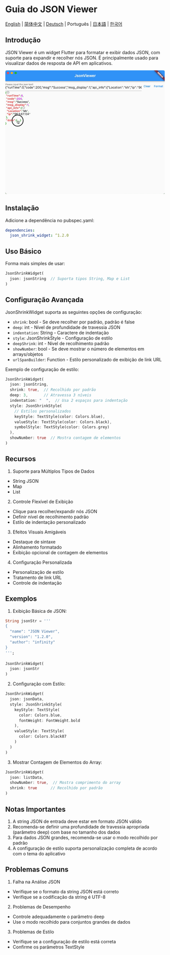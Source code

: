 # Guia do JSON Viewer

[English](guide_en.md) | [简体中文](guide_cn.md) | [Deutsch](guide_de.md) | Português | [日本語](guide_jp.md) | [한국어](guide_kr.md)

## Introdução

JSON Viewer é um widget Flutter para formatar e exibir dados JSON, com suporte para expandir e recolher nós JSON. É principalmente usado para visualizar dados de resposta de API em aplicativos.

![Demo](pics/show.gif)

## Instalação

Adicione a dependência no pubspec.yaml:

```yaml
dependencies:
  json_shrink_widget: ^1.2.0
```

## Uso Básico

Forma mais simples de usar:

```dart
JsonShrinkWidget(
  json: jsonString  // Suporta tipos String, Map e List
)
```

## Configuração Avançada

JsonShrinkWidget suporta as seguintes opções de configuração:

- `shrink`: bool - Se deve recolher por padrão, padrão é false
- `deep`: int - Nível de profundidade de travessia JSON
- `indentation`: String - Caractere de indentação
- `style`: JsonShrinkStyle - Configuração de estilo
- `deepShrink`: int - Nível de recolhimento padrão
- `showNumber`: bool - Se deve mostrar o número de elementos em arrays/objetos
- `urlSpanBuilder`: Function - Estilo personalizado de exibição de link URL

Exemplo de configuração de estilo:

```dart
JsonShrinkWidget(
  json: jsonString,
  shrink: true,  // Recolhido por padrão
  deep: 3,       // Atravessa 3 níveis
  indentation: "  ",  // Usa 2 espaços para indentação
  style: JsonShrinkStyle(
    // Estilos personalizados
    keyStyle: TextStyle(color: Colors.blue),
    valueStyle: TextStyle(color: Colors.black),
    symbolStyle: TextStyle(color: Colors.grey)
  ),
  showNumber: true  // Mostra contagem de elementos
)
```

## Recursos

1. Suporte para Múltiplos Tipos de Dados
- String JSON
- Map
- List

2. Controle Flexível de Exibição
- Clique para recolher/expandir nós JSON
- Definir nível de recolhimento padrão
- Estilo de indentação personalizado

3. Efeitos Visuais Amigáveis
- Destaque de sintaxe
- Alinhamento formatado
- Exibição opcional de contagem de elementos

4. Configuração Personalizada
- Personalização de estilo
- Tratamento de link URL
- Controle de indentação

## Exemplos

1. Exibição Básica de JSON:

```dart
String jsonStr = '''
{
  "name": "JSON Viewer",
  "version": "1.2.0",
  "author": "infinity"
}
''';

JsonShrinkWidget(
  json: jsonStr
)
```

2. Configuração com Estilo:

```dart
JsonShrinkWidget(
  json: jsonData,
  style: JsonShrinkStyle(
    keyStyle: TextStyle(
      color: Colors.blue,
      fontWeight: FontWeight.bold
    ),
    valueStyle: TextStyle(
      color: Colors.black87
    )
  )
)
```

3. Mostrar Contagem de Elementos do Array:

```dart
JsonShrinkWidget(
  json: listData,
  showNumber: true,  // Mostra comprimento do array
  shrink: true      // Recolhido por padrão
)
```

## Notas Importantes

1. A string JSON de entrada deve estar em formato JSON válido
2. Recomenda-se definir uma profundidade de travessia apropriada (parâmetro deep) com base no tamanho dos dados
3. Para dados JSON grandes, recomenda-se usar o modo recolhido por padrão
4. A configuração de estilo suporta personalização completa de acordo com o tema do aplicativo

## Problemas Comuns

1. Falha na Análise JSON
- Verifique se o formato da string JSON está correto
- Verifique se a codificação da string é UTF-8

2. Problemas de Desempenho
- Controle adequadamente o parâmetro deep
- Use o modo recolhido para conjuntos grandes de dados

3. Problemas de Estilo
- Verifique se a configuração de estilo está correta
- Confirme os parâmetros TextStyle 